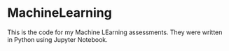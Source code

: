 # MachineLearning

This is the code for my Machine LEarning assessments. They were written in Python using Jupyter Notebook. 
